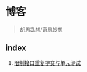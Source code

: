 # 博客
>胡思乱想/奇思妙想
## index
1. [限制接口重复提交与单元测试](https://github.com/CC712/blog/blob/master/unit%20Test%20for%20interface%20limit)